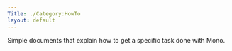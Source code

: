 ```yaml
---
Title: ./Category:HowTo
layout: default
---
```


Simple documents that explain how to get a specific task done with Mono.

